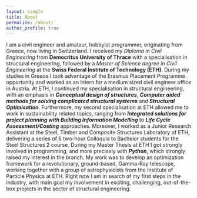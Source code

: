 ```yaml
---
layout: single
title: About
permalink: /about/
author_profile: true
---
```


I am a civil engineer and amateur, hobbyist programmer, originating from Greece, now living in Switzerland. I received my *Diploma in Civil Engineering* from **Democritus University of Thrace** with a specialisation in structural engineering, followed by a *Master of Science degree in Civil Engineering* at the **Swiss Federal Institute of Technology (ETH)**. During my studies in Greece I took advantage of the Erasmus Placement Programme opportunity and worked as an intern for a medium sized civil engineer office in Austria. At ETH, I continued my specialisation in structural engineering, with an emphasis in ***Conceptual design of structures***, ***Computer aided methods for solving complicated structural systems*** and ***Structural Optimisation***. Furthermore, my second specialisation at ETH allowed me to work in sustainability related topics, ranging from ***Integrated solutions for project planning with Building Information Modelling*** to ***Life Cycle Assessment/Costing*** approaches. Moreover, I worked as a Junior Research Assistant at the Steel, Timber and Composite Structures Laboratory of ETH, delivering a series of 6 two-hour Colloquia to Bachelor students for the Steel Structures 2 course. During my Master Thesis at ETH I got strongly involved in programming, and more precisely with ***Python***, which strongly raised my interest in the branch. My work was to develop an optimization framework for a revolutionary, ground-based, Gamma-Ray telescope, working together with a group of astrophysicists from the Institute of Particle Physics at ETH. Right now I am in search of my first steps in the industry, with main goal my involvement in exciting, challenging, out-of-the-box projects in the sector of structural engineering.
